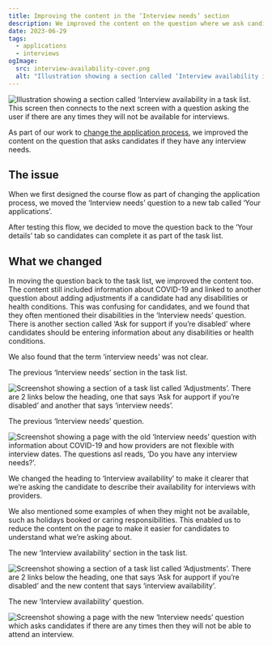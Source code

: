 ```yaml
---
title: Improving the content in the ‘Interview needs’ section
description: We improved the content on the question where we ask candidates about their interview availablity
date: 2023-06-29
tags:
  - applications
  - interviews
ogImage:
  src: interview-availability-cover.png
  alt: "Illustration showing a section called ‘Interview availability in a task list. This screen then connects to the next screen with a question asking the user if there are any times they will not be available for interviews."
---
```


![Illustration showing a section called ‘Interview availability in a task list. This screen then connects to the next screen with a question asking the user if there are any times they will not be available for interviews.](interview-availability-cover.png)

As part of our work to [change the application process](/apply-for-teacher-training/changing-application-process/), we improved the content on the question that asks candidates if they have any interview needs.

## The issue

When we first designed the course flow as part of changing the application process, we moved the ‘Interview needs’ question to a new tab called ‘Your applications’.

After testing this flow, we decided to move the question back to the ‘Your details’ tab so candidates can complete it as part of the task list.

## What we changed

In moving the question back to the task list, we improved the content too. The content still included information about COVID-19 and linked to another question about adding adjustments if a candidate had any disabilities or health conditions. This was confusing for candidates, and we found that they often mentioned their disabilities in the ‘Interview needs’ question. There is another section called ‘Ask for support if you’re disabled’ where candidates should be entering information about any disabilities or health conditions.

We also found that the term ‘interview needs’ was not clear.

The previous ‘Interview needs’ section in the task list.

![Screenshot showing a section of a task list called ‘Adjustments’. There are 2 links below the heading, one that says ‘Ask for aupport if you’re disabled’ and another that says ‘interview needs’.](previous-interview-needs.png)

The previous ‘Interview needs’ question.

![Screenshot showing a page with the old ‘Interview needs’ question with information about COVID-19 and how providers are not flexible with interview dates. The questions asl reads, ‘Do you have any interview needs?’.](previous-interview-needs-task-list.png)

We changed the heading to ‘Interview availability’ to make it clearer that we’re asking the candidate to describe their availability for interviews with providers.

We also mentioned some examples of when they might not be available, such as holidays booked or caring responsibilities. This enabled us to reduce the content on the page to make it easier for candidates to understand what we’re asking about.

The new ‘Interview availability’ section in the task list.

![Screenshot showing a section of a task list called ‘Adjustments’. There are 2 links below the heading, one that says ‘Ask for aupport if you’re disabled’ and the new content that says ‘interview availability’.](interview-availability-task-list.png)

The new ‘Interview availability’ question.

![Screenshot showing a page with the new ‘Interview needs’ question which asks candidates if there are any times then they will not be able to attend an interview.](interview-availability-question.png)
